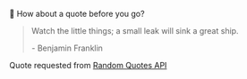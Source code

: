 📣 How about a quote before you go?

> Watch the little things; a small leak will sink a great ship.
>
> <p>- Benjamin Franklin</p>

Quote requested from [Random Quotes API](https://github.com/lukePeavey/quotable)
